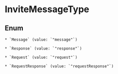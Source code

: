 
# InviteMessageType

## Enum


    * `Message` (value: `"message"`)

    * `Response` (value: `"response"`)

    * `Request` (value: `"request"`)

    * `RequestResponse` (value: `"requestResponse"`)



